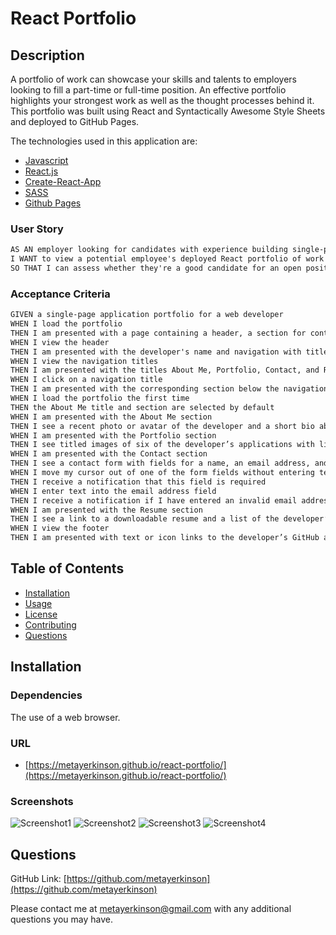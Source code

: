 # React Portfolio

## Description

A portfolio of work can showcase your skills and talents to employers looking to fill a part-time or full-time position. An effective portfolio highlights your strongest work as well as the thought processes behind it. This portfolio was built using React and Syntactically Awesome Style Sheets and deployed to GitHub Pages.

The technologies used in this application are:

- [Javascript](https://www.javascript.com/)
- [React.js](https://reactjs.com/)
- [Create-React-App](https://create-react-app.dev/)
- [SASS](https://sass-lang.com/)
- [Github Pages](https://create-react-app.dev/docs/deployment/#github-pages)

### User Story

```md
AS AN employer looking for candidates with experience building single-page applications
I WANT to view a potential employee's deployed React portfolio of work samples
SO THAT I can assess whether they're a good candidate for an open position
```

### Acceptance Criteria

```md
GIVEN a single-page application portfolio for a web developer
WHEN I load the portfolio
THEN I am presented with a page containing a header, a section for content, and a footer
WHEN I view the header
THEN I am presented with the developer's name and navigation with titles corresponding to different sections of the portfolio
WHEN I view the navigation titles
THEN I am presented with the titles About Me, Portfolio, Contact, and Resume, and the title corresponding to the current section is highlighted
WHEN I click on a navigation title
THEN I am presented with the corresponding section below the navigation without the page reloading and that title is highlighted
WHEN I load the portfolio the first time
THEN the About Me title and section are selected by default
WHEN I am presented with the About Me section
THEN I see a recent photo or avatar of the developer and a short bio about them
WHEN I am presented with the Portfolio section
THEN I see titled images of six of the developer’s applications with links to both the deployed applications and the corresponding GitHub repositories
WHEN I am presented with the Contact section
THEN I see a contact form with fields for a name, an email address, and a message
WHEN I move my cursor out of one of the form fields without entering text
THEN I receive a notification that this field is required
WHEN I enter text into the email address field
THEN I receive a notification if I have entered an invalid email address
WHEN I am presented with the Resume section
THEN I see a link to a downloadable resume and a list of the developer’s proficiencies
WHEN I view the footer
THEN I am presented with text or icon links to the developer’s GitHub and LinkedIn profiles, and their profile on a third platform (Stack Overflow, Twitter)
```

## Table of Contents

- [Installation](#installation)
- [Usage](#usage)
- [License](#license)
- [Contributing](#contributing)
- [Questions](#questions)

## Installation

### Dependencies

The use of a web browser.

### URL

- [https://metayerkinson.github.io/react-portfolio/](https://metayerkinson.github.io/react-portfolio/)

### Screenshots

![Screenshot1](./assets/screenshot1.png)
![Screenshot2](./assets/screenshot2.png)
![Screenshot3](./assets/screenshot3.png)
![Screenshot4](./assets/screenshot4.png)

## Questions

GitHub Link: [https://github.com/metayerkinson](https://github.com/metayerkinson)

Please contact me at metayerkinson@gmail.com with any additional questions you may have.
